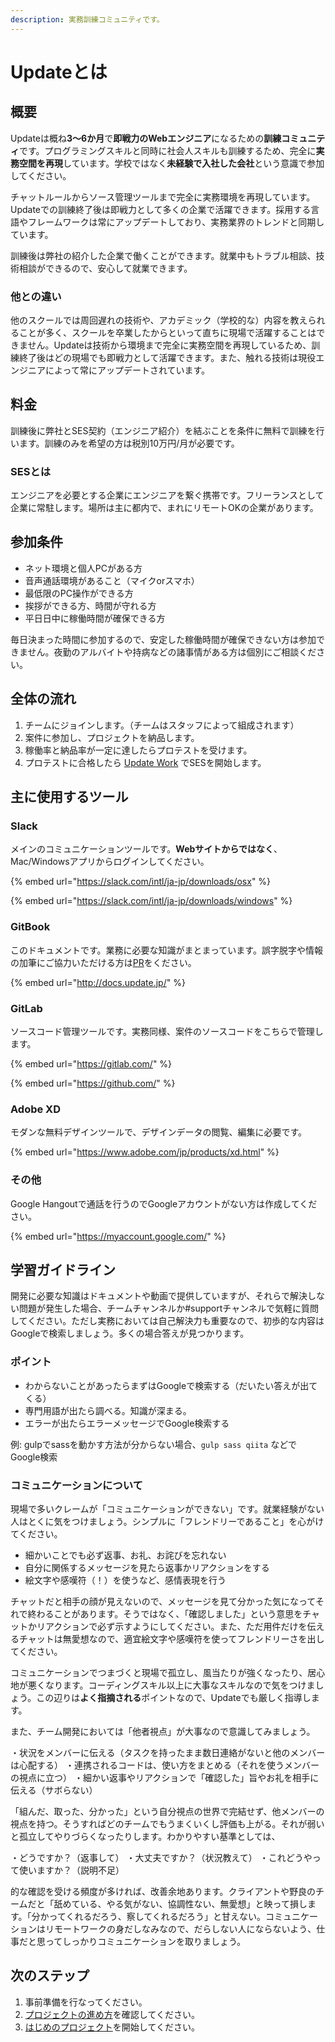 ```yaml
---
description: 実務訓練コミュニティです。
---
```


# Updateとは

## 概要

Updateは概ね**3〜6か月**で**即戦力のWebエンジニア**になるための**訓練コミュニティ**です。プログラミングスキルと同時に社会人スキルも訓練するため、完全に**実務空間を再現**しています。学校ではなく**未経験で入社した会社**という意識で参加してください。

チャットルールからソース管理ツールまで完全に実務環境を再現しています。Updateでの訓練終了後は即戦力として多くの企業で活躍できます。採用する言語やフレームワークは常にアップデートしており、実務業界のトレンドと同期しています。

訓練後は弊社の紹介した企業で働くことができます。就業中もトラブル相談、技術相談ができるので、安心して就業できます。

### 他との違い

他のスクールでは周回遅れの技術や、アカデミック（学校的な）内容を教えられることが多く、スクールを卒業したからといって直ちに現場で活躍することはできません。Updateは技術から環境まで完全に実務空間を再現しているため、訓練終了後はどの現場でも即戦力として活躍できます。また、触れる技術は現役エンジニアによって常にアップデートされています。

## 料金

訓練後に弊社とSES契約（エンジニア紹介）を結ぶことを条件に無料で訓練を行います。訓練のみを希望の方は税別10万円/月が必要です。

### SESとは

エンジニアを必要とする企業にエンジニアを繋ぐ携帯です。フリーランスとして企業に常駐します。場所は主に都内で、まれにリモートOKの企業があります。

## 参加条件

* ネット環境と個人PCがある方
* 音声通話環境があること（マイクorスマホ）
* 最低限のPC操作ができる方
* 挨拶ができる方、時間が守れる方
* 平日日中に稼働時間が確保できる方

毎日決まった時間に参加するので、安定した稼働時間が確保できない方は参加できません。夜勤のアルバイトや持病などの諸事情がある方は個別にご相談ください。

## 全体の流れ

1. チームにジョインします。（チームはスタッフによって組成されます）
2. 案件に参加し、プロジェクトを納品します。
3. 稼働率と納品率が一定に達したらプロテストを受けます。
4. プロテストに合格したら [Update Work](../update-work/readme/update-work.md) でSESを開始します。

## 主に使用するツール

### Slack

メインのコミュニケーションツールです。**Webサイトからではなく**、Mac/Windowsアプリからログインしてください。

{% embed url="https://slack.com/intl/ja-jp/downloads/osx" %}

{% embed url="https://slack.com/intl/ja-jp/downloads/windows" %}

### GitBook

このドキュメントです。業務に必要な知識がまとまっています。誤字脱字や情報の加筆にご協力いただける方は[PR](https://github.com/Update-hub/docs)をください。

{% embed url="http://docs.update.jp/" %}

### GitLab

ソースコード管理ツールです。実務同様、案件のソースコードをこちらで管理します。

{% embed url="https://gitlab.com/" %}

{% embed url="https://github.com/" %}

### Adobe XD

モダンな無料デザインツールで、デザインデータの閲覧、編集に必要です。

{% embed url="https://www.adobe.com/jp/products/xd.html" %}

### その他

Google Hangoutで通話を行うのでGoogleアカウントがない方は作成してください。

{% embed url="https://myaccount.google.com/" %}

## 学習ガイドライン

開発に必要な知識はドキュメントや動画で提供していますが、それらで解決しない問題が発生した場合、チームチャンネルか#supportチャンネルで気軽に質問してください。ただし実務においては自己解決力も重要なので、初歩的な内容はGoogleで検索しましょう。多くの場合答えが見つかります。

### ポイント

* わからないことがあったらまずはGoogleで検索する（だいたい答えが出てくる）
* 専門用語が出たら調べる。知識が深まる。
* エラーが出たらエラーメッセージでGoogle検索する

例: gulpでsassを動かす方法が分からない場合、`gulp sass qiita` などでGoogle検索

### コミュニケーションについて

現場で多いクレームが「コミュニケーションができない」です。就業経験がない人はとくに気をつけましょう。シンプルに「フレンドリーであること」を心がけてください。

* 細かいことでも必ず返事、お礼、お詫びを忘れない
* 自分に関係するメッセージを見たら返事かリアクションをする
* 絵文字や感嘆符（！）を使うなど、感情表現を行う

チャットだと相手の顔が見えないので、メッセージを見て分かった気になってそれで終わることがあります。そうではなく、「確認しました」という意思をチャットかリアクションで必ず示すようにしてください。また、ただ用件だけを伝えるチャットは無愛想なので、適宜絵文字や感嘆符を使ってフレンドリーさを出してください。

コミュニケーションでつまづくと現場で孤立し、風当たりが強くなったり、居心地が悪くなります。コーディングスキル以上に大事なスキルなので気をつけましょう。この辺りは**よく指摘される**ポイントなので、Updateでも厳しく指導します。

また、チーム開発においては「他者視点」が大事なので意識してみましょう。

・状況をメンバーに伝える（タスクを持ったまま数日連絡がないと他のメンバーは心配する）
・連携されるコードは、使い方をまとめる（それを使うメンバーの視点に立つ）
・細かい返事やリアクションで「確認した」旨やお礼を相手に伝える（サボらない）

「組んだ、取った、分かった」という自分視点の世界で完結せず、他メンバーの視点を持つ。そうすればどのチームでもうまくいくし評価も上がる。それが弱いと孤立してやりづらくなったりします。わかりやすい基準としては、

・どうですか？（返事して）
・大丈夫ですか？（状況教えて）
・これどうやって使いますか？（説明不足）

的な確認を受ける頻度が多ければ、改善余地あります。クライアントや野良のチームだと「舐めている、やる気がない、協調性ない、無愛想」と映って損します。「分かってくれるだろう、察してくれるだろう」と甘えない。コミュニケーションはリモートワークの身だしなみなので、だらしない人にならないよう、仕事だと思ってしっかりコミュニケーションを取りましょう。

## 次のステップ

1. 事前準備を行なってください。
2. [プロジェクトの進め方](../projects/flow.md)を確認してください。
3. [はじめのプロジェクト](../projects/maintenance.md)を開始してください。
